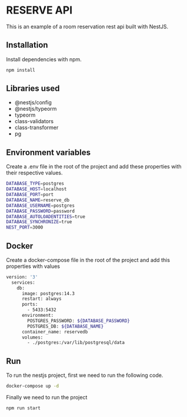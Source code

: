 # RESERVE API

This is an example of a room reservation rest api built with NestJS.

## Installation
Install dependencies with npm.

```sh
npm install
```

## Libraries used
- @nestjs/config
- @nestjs/typeorm
- typeorm
- class-validators
- class-transformer
- pg

## Environment variables
Create a .env file in the root of the project and add these properties with their respective values.

```sh
DATABASE_TYPE=postgres
DATABASE_HOST=localhost
DATABASE_PORT=port
DATABASE_NAME=reserve_db
DATABASE_USERNAME=postgres
DATABASE_PASSWORD=password
DATABASE_AUTOLOADENTITIES=true
DATABASE_SYNCHRONIZE=true
NEST_PORT=3000
```

## Docker
Create a docker-compose file in the root of the project and add this properties with values

```sh
version: '3'
  services:
    db:
      image: postgres:14.3
      restart: always
      ports:
        - 5433:5432
      environment:
        POSTGRES_PASSWORD: ${DATABASE_PASSWORD}
        POSTGRES_DB: ${DATABASE_NAME}
      container_name: reservedb
      volumes:
        - ./postgres:/var/lib/postgresql/data
```

## Run
To run the nestjs project, first we need to run the following code.
```sh
docker-compose up -d
```

Finally we need to run the project
```sh
npm run start
```
